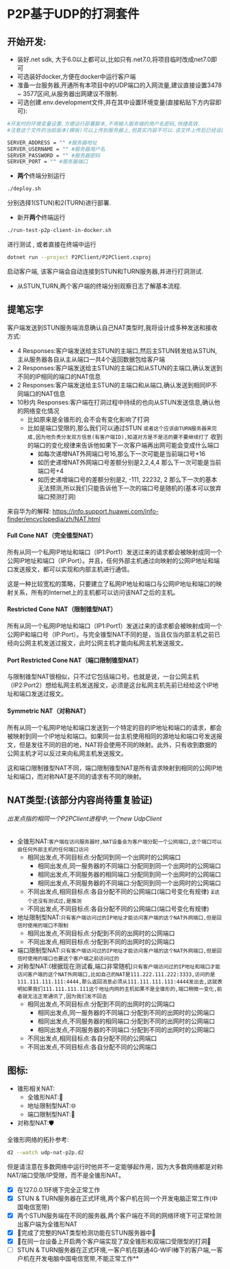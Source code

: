 # P2P基于UDP的打洞套件

## 开始开发:

* 装好.net sdk, 大于6.0以上都可以,比如只有.net7.0,将项目临时改成net7.0即可
* 可选装好docker,方便在docker中运行客户端
* 准备一台服务器,开通所有本项目中的UDP端口的入网流量,建议直接设置3478 ~ 3577区间,从服务器出网建议不限制.
* 可选创建.env.development文件,并在其中设置环境变量(直接粘贴下方内容即可):
```bash
#开发时的环境变量设置,方便运行部署脚本,不用输入服务端的用户名密码,快捷高效.
#注意这个文件的当前版本(模板)可以上传到服务器上,但真实内容不可以.该文件上传后已经设置了gitignore.

SERVER_ADDRESS = "" #服务器地址
SERVER_USERNAME = "" #服务器用户名
SERVER_PASSWORD = "" #服务器密码
SERVER_PORT = "" #服务器端口
```
* **两个**终端分别运行
```bash 
./deploy.sh
```
分别选择1(STUN)和2(TURN)进行部署.
* 新开**两个**终端运行
```bash
./run-test-p2p-client-in-docker.sh
```
进行测试 , 或者直接在终端中运行 
```bash
dotnet run --project P2PClient/P2PClient.csproj
``` 
启动客户端, 该客户端会自动连接到STUN和TURN服务器,并进行打洞测试.
* 从STUN,TURN,两个客户端的终端分别观察日志了解基本流程.

## 提笔忘字
客户端发送到STUN服务端消息确认自己NAT类型时,我将设计成多种发送和接收方式:
* 4 Responses:客户端发送给主STUN的主端口,然后主STUN转发给从STUN, 主从服务器各自从主从端口一共4个返回数据包给客户端
* 2 Responses:客户端发送给主STUN的主端口和从STUN的主端口,确认发送到不同的IP相同的端口的NAT信息
* 2 Responses:客户端发送给主STUN的主端口和从端口,确认发送到相同IP不同端口的NAT信息
* 10秒内 Responses:客户端在打洞过程中持续的也向从STUN发送信息,确认他的网络变化情况
  * 比如原来是全锥形的,会不会有变化影响了打洞
  * 比如是端口受限的,那么我们可以通过STUN `或者这个应该由TURN服务器来完成,因为他负责分发双方信息(有客户端ID),知道对方是不是活的要不要继续打了` 收到的端口的变化规律来告诉他如果下一次客户端再出网可能会变成什么端口
    * 如每次递增NAT外网端口号16,那么下一次可能是当前端口号+16
    * 如历史递增NAT外网端口号差额分别是2,2,4,4 那么下一次可能是当前端口号+4
    * 如历史递增端口号的差额分别是2, -111, 22232, 2 那么下一次的基本无法预测,所以我们只能告诉他下一次的端口号是随机的(基本可以放弃端口预测打洞)

来自华为的解释:
https://info.support.huawei.com/info-finder/encyclopedia/zh/NAT.html

#### Full Cone NAT（完全锥型NAT）

  所有从同一个私网IP地址和端口（IP1:Port1）发送过来的请求都会被映射成同一个公网IP地址和端口（IP:Port）。并且，任何外部主机通过向映射的公网IP地址和端口发送报文，都可以实现和内部主机进行通信。

  这是一种比较宽松的策略，只要建立了私网IP地址和端口与公网IP地址和端口的映射关系，所有的Internet上的主机都可以访问该NAT之后的主机。

#### Restricted Cone NAT（限制锥型NAT）

  所有从同一个私网IP地址和端口（IP1:Port1）发送过来的请求都会被映射成同一个公网IP和端口号（IP:Port）。与完全锥型NAT不同的是，当且仅当内部主机之前已经向公网主机发送过报文，此时公网主机才能向私网主机发送报文。

#### Port Restricted Cone NAT（端口限制锥型NAT）

  与限制锥型NAT很相似，只不过它包括端口号。也就是说，一台公网主机（IP2:Port2）想给私网主机发送报文，必须是这台私网主机先前已经给这个IP地址和端口发送过报文。

#### Symmetric NAT（对称NAT）

  所有从同一个私网IP地址和端口发送到一个特定的目的IP地址和端口的请求，都会被映射到同一个IP地址和端口。如果同一台主机使用相同的源地址和端口号发送报文，但是发往不同的目的地，NAT将会使用不同的映射。此外，只有收到数据的公网主机才可以反过来向私网主机发送报文。

  这和端口限制锥型NAT不同，端口限制锥型NAT是所有请求映射到相同的公网IP地址和端口，而对称NAT是不同的请求有不同的映射。



## NAT类型:(该部分内容尚待重复验证)
###### _出发点指的相同一个P2PClient进程中,一个new UdpClient_
* 全锥形NAT:`客户端在访问服务器时,NAT设备会为客户端分配一个公网端口,这个端口可以由任何外部主机的任何端口访问`
  * 相同出发点,不同目标点:分配同到同一个出网时的公网端口
    * 相同出发点,同一服务器的不同端口:分配同到同一个出网时的公网端口
    * 相同出发点,不同服务器的相同端口:分配同到同一个出网时的公网端口
    * 相同出发点,不同服务器的不同端口:分配同到同一个出网时的公网端口
  * 不同出发点,相同目标点:各自分配不同的公网端口(端口号变化有规律) `⏳这个还没有测试过,是推测`
  * 不同出发点,不同目标点:各自分配不同的公网端口(端口号变化有规律)
* 地址限制型NAT:`只有客户端访问过的IP地址才能访问客户端的这个NAT外网端口,但是回信时使用的端口不限制`
  * 相同出发点,不同目标点:分配到不同的出网时的公网端口
  * 不同出发点,相同目标点:分配到不同的出网时的公网端口
* 端口限制型NAT:`只有客户端访问过的IP地址才能访问客户端的这个NAT外网端口,但是回信时使用的端口也要这个客户端之前访问过的`
* 对称型NAT:(根据现在测试看,端口非常随机)`只有客户端访问过的IP地址和端口才能访问客户端的这个NAT外网端口,比如自己的NAT是111.222.111.222:3333,访问的是111.111.111.111:4444,那么返回消息必须从111.111.111.111:4444发出去,这就表明如果我们111.111.111.111这个地址内网的主机如果不是全锥形的,端口稍微一变化,前者就无法正常通讯了,因为我们发不回去`
  * 相同出发点,不同目标点:分配到不同的出网时的公网端口
    * 相同出发点,同一服务器的不同端口:分配到不同的出网时的公网端口
    * 相同出发点,不同服务器的相同端口:分配到不同的出网时的公网端口
    * 相同出发点,不同服务器的不同端口:分配到不同的出网时的公网端口
  * 不同出发点,相同目标点:各自分配不同的公网端口
  * 不同出发点,不同目标点:各自分配不同的公网端口

## 图标:
* 锥形相关NAT:
  * 全锥形NAT:🎉
  * 地址限制型NAT:🌐
  * 端口限制型NAT:🧮
* 对称型NAT:🛡

全锥形网络的拓扑参考:
```bash
d2 --watch udp-nat-p2p.d2
```
但是请注意在多数网络中运行时他并不一定能够起作用，因为大多数网络都是对称NAT/端口受限/IP受限，而不是全锥形NAT。
- [x] 在127.0.0.1环境下完全正常工作
- [x] STUN & TURN服务器在正式环境,两个客户机在同一个开发电脑正常工作(中国电信宽带)
- [x] 两个STUN服务端在不同的服务器,两个客户端在不同的网络环境下可正常检测出客户端为全锥形NAT
- [x] 💐完成了完整的NAT类型检测功能在STUN服务器中💐
- [x] 💐在同一台设备上开启两个客户端实现了双全锥形和双端口受限型的打洞💐
- [ ] STUN & TURN服务器在正式环境,一客户机在联通4G-WIFI棒下的客户端,一客户机在开发电脑中国电信宽带,不能正常工作**

